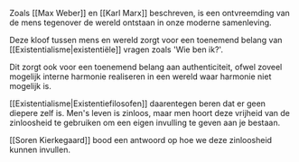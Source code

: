 Zoals [[Max Weber]] en [[Karl Marx]] beschreven, is een ontvreemding van de mens tegenover de wereld ontstaan in onze moderne samenleving.

Deze kloof tussen mens en wereld zorgt voor een toenemend belang van [[Existentialisme|existentiële]] vragen zoals 'Wie ben ik?'.

Dit zorgt ook voor een toenemend belang aan authenticiteit, ofwel zoveel mogelijk interne harmonie realiseren in een wereld waar harmonie niet mogelijk is.

[[Existentialisme|Existentiefilosofen]] daarentegen beren dat er geen diepere zelf is. Men's leven is zinloos, maar men hoort deze vrijheid van de zinloosheid te gebruiken om een eigen invulling te geven aan je bestaan. 

[[Soren Kierkegaard]] bood een antwoord op hoe we deze zinloosheid kunnen invullen.